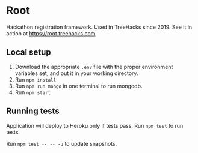 # Root

Hackathon registration framework. Used in TreeHacks since 2019. See it in action at https://root.treehacks.com

## Local setup
1. Download the appropriate `.env` file with the proper environment variables set, and put it in your working directory.
1. Run `npm install`
1. Run `npm run mongo` in one terminal to run mongodb.
1. Run `npm start`

## Running tests
Application will deploy to Heroku only if tests pass.
Run `npm test` to run tests.

Run `npm test -- -- -u` to update snapshots.